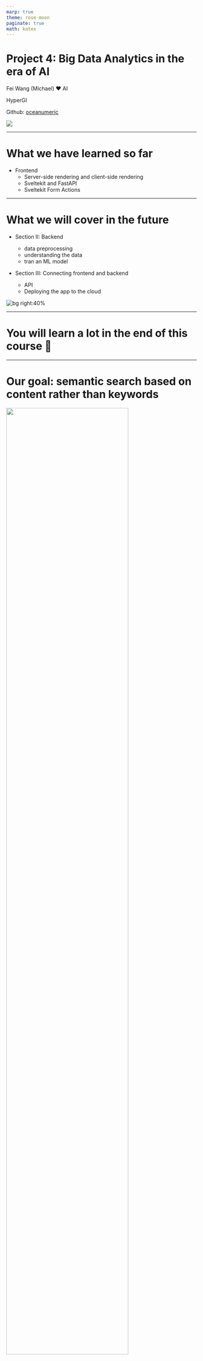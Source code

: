```yaml
---
marp: true
theme: rose-moon
paginate: true
math: katex
---
```



# Project 4: Big Data Analytics in the era of AI

Fei Wang (Michael) :heart: AI

HyperGI

Github: [oceanumeric](https://github.com/oceanumeric)


<img class="landing-img" src="https://media.giphy.com/media/lUZwWoJfL0c0HCIDRP/giphy.gif">

---

# What we have learned so far

- Frontend
    - Server-side rendering and client-side rendering
    - Sveltekit and FastAPI
    - Sveltekit Form Actions


--- 

# What we will cover in the future

- Section II: Backend
    - data preprocessing
    - understanding the data
    - tran an ML model

- Section III: Connecting frontend and backend
    - API
    - Deploying the app to the cloud

![bg right:40%](https://i1.sndcdn.com/artworks-000161343212-nl9o5i-t500x500.jpg)

---

# You will learn a lot in the end of this course :high_brightness:


--- 

# Our goal: semantic search based on content rather than keywords

<img style="width:80%" src="./images/viberary.png">

---

# Our dataset: Goodreads Book Graph Datasets

- <a href="https://mengtingwan.github.io/data/goodreads.html" target="_blank"> Goodreads Book Graph Datasets</a>
- <a href="https://www.goodreads.com/book/show/14318.Chronicles_Volume_One" target="_blank"> Goodreads Example</a>

- Total size: + 10GB (compressed); + 50GB (uncompressed)
- Number of books: 2.36M
- It can be called a big data project


---

# Data Engineering 101: the core

<img style="width:80%" src="./images/com-structure.png">



---

# Data Engineering 101: the core

<img style="width:80%" src="./images/com-structure2.png">


---

# Data Engineering 101: modern data stack

<img style="width:80%" src="https://miro.medium.com/v2/resize:fit:1088/1*utPC3ko2A-nJEmfqoWhxyw.png">


---

# Data Engineering 101: modern data stack

<img style="width:80%" src="https://www.xenonstack.com/hubfs/building-modern-data-stack.png">


---

# Data Engineering 101: too many tools

<img style="width:80%" src="./images/tmtools.png">


---

# How to navigate the modern data stack?

<img style="width:90%" src="./images/dataflow.png">


---

![bg fit](./images/downloaddemo1.png)


---

![bg contain](./images/downloaddemo2.png)


---

# Navigate the modern data stack

- You cannot speed up the data flow if you have to move the data from one tool to another
    - especially when the data is big
    - and it has to travel through the internet
- The top rule is to use less tools
    - with one more tool,
        - you have to learn it
        - you have to move the data to it


---

# Navigate the modern data stack

<img style="width:89%" src="./images/local-cloud.png">


---

# Navigate the modern data stack

<img style="width:80%" src="./images/bigquerydemo.png">


---

![bg fit](./images/offcloud.png)



---

# Roadmap

- Introduction to big data analytics

- Download the data from Google Cloud Storage and `bash` scripting

- Data preprocessing with `duckdb` in R or Python

- Data analysis with `duckdb` in R or Python


---

# Introduction to big data analytics :elephant:


---

# Big data analytics in the era of AI: benchmark

- <a href="https://h2oai.github.io/db-benchmark/" target="_blank"> Benchmark </a>
- Guidances:
    - CSV (<= 50 GB): `data.table` in R
    - CSV (>= 50 GB): `duckdb` in R or Python
    - Json (>= 5 GB): `duckdb` in R or Python
    - Parquet (>= 5 GB): `duckdb` in R or Python
- Therefore, you only need to know:
    - `data.table` in R
    - `pandas` in Python
    - `duckdb` in R or Python (SQL)



---

![bg fit](https://www.boardinfinity.com/blog/content/images/2023/05/OLAP-VS-OLTP.png)


---

![bg fit](./images/andy-pavlo.png)



---

# DuckDB: a new tool with old SQL

- <a href="https://duckdb.org/" target="_blank"> DuckDB </a>
- Big data analytics
- SQL
- library in R and Python
- <a href="https://vickiboykis.com/2022/12/05/the-cloudy-layers-of-modern-day-programming/" target="_blank"> The Cloudy Layers of Modern-Day Programming </a>
- <a href="https://vickiboykis.com/2023/01/17/welcome-to-the-jungle-we-got-fun-and-frames/" target="_blank"> Welcome to the Jungle, We Got Fun and Frames </a>


---
##  DuckDB: a new tool

- <a href="https://speakerdeck.com/higgi13425/big-data-with-arrow-and-duckdb?slide=6" target="_blank"> Big Data with Arrow and DuckDB </a>
- <a href="https://bwlewis.github.io/duckdb_and_r/taxi/taxi.html" target="_blank"> DuckDB and R </a>


<img style="width:80%" src="./images/com-structure2.png">


---

## DuckDB: a new tool

<a href="https://colorado.posit.co/rsc/bigger-data-prez/#12" target="_blank"> Bigger Data </a>

<img style="width:70%" src="./images/data-warehouse.png">


---

# We did not talk about GPU based data analytics :seedling:


--- 

# Install DuckDB in Ptthon or R

```python
pip install duckdb  # python
```


```r
install.packages("duckdb")  # R
```

```bash
# you can also install it in bash
# but i don't know why I could not manage to install it for
# ubuntu 20.04 x86_64
# with command line installed, you can do this
duckdb --version
duckdb
# and then run sql directly
select 42;
```


---

# Make sure you have alread downloaded the data :dart:

- have enough RAM (>= 16GB)
- have enough disk space (>= 50GB)


---

# Benchmark :racehorse:

- compare `pandas` and `duckdb` in Python
- I created a scripe file called `duckdb_profile.py`
- benchmark two dimensions:
    - time
    - memory usage
- Input data: `goodreads_books.json.gz` (1.94 GB, around 8-9 GB uncompressed)


---

# Benchmark :panda_face:

```python
import os
import time
import duckdb
import pandas as pd
from dotenv import load_dotenv
from memory_profiler import profile

if __name__ == "__main__":
    start = time.time() 
    df = pd.read_json("./data/goodreads_books.json.gz", lines=True)
    end = time.time()
    print(end - start)  # computer crashed 💥
    # WARNING: do not use pandas to read a large json file
```

---

# Benchmark :duck:

```python
@profile
def read_json():
    start = time.time()
    duckdb.read_json("./data/goodreads_books.json.gz").show()
    end = time.time()
    print(end - start)  

if __name__ == "__main__":
    read_json()  # 6 seconds for 1.94 GB data
```


---

# Benchmark :duck:

```bash
$ python duckdb_profile.py
6.171117067337036
Filename: /home/michael/Github/semantic-search/goodreads/duckdb_profile.py
Line #    Mem usage    Increment  Occurrences   Line Contents
=============================================================
    14    106.7 MiB    106.7 MiB           1   @profile
    15                                         def read_json():
    16    106.7 MiB      0.0 MiB           1       start = time.time()
    17   1231.2 MiB   1124.5 MiB           1       duckdb.read_json("./data/goodreads_books.json.gz").show()
    18   1231.2 MiB      0.0 MiB           1       end = time.time()
    19   1231.2 MiB      0.0 MiB           1       print(end - start)  # 6 seconds 
```


---

![bg fit](https://media.giphy.com/media/lT3D3j54UstUs/giphy.gif)


---

# Benchmark :duck:

```bash
┌────────────┬───┬──────────────────────┬──────────────────────┐
│    isbn    │ … │        title         │ title_without_series │
│  varchar   │   │       varchar        │       varchar        │
├────────────┼───┼──────────────────────┼──────────────────────┤
│ 0312853122 │ … │ W.C. Fields: A Lif…  │ W.C. Fields: A Lif…  │
│ 0743509986 │ … │ Good Harbor          │ Good Harbor          │
│            │ … │ The Unschooled Wiz…  │ The Unschooled Wiz…  │
│ 0743294297 │ … │ Best Friends Forever │ Best Friends Forever │
│ 0850308712 │ … │ Runic Astrology: S…  │ Runic Astrology: S…  │
│ 1599150603 │ … │ The Aeneid for Boy…  │ The Aeneid for Boy…  │
│ 0425040887 │ … │ The Wanting of Lev…  │ The Wanting of Lev…  │
│ 1934876569 │ … │ All's Fairy in Lov…  │ All's Fairy in Lov…  │
│            │ … │ Playmaker: A Venom…  │ Playmaker: A Venom…  │
│ 0922915113 │ … │ The Devil's Notebook │ The Devil's Notebook │
│     ·      │ · │          ·           │          ·           │
│     ·      │ · │          ·           │          ·           │
│     ·      │ · │          ·           │          ·           │
│ 8498381436 │ … │ Harry Potter y las…  │ Harry Potter y las…  │
│ 9188877663 │ … │ Harry Potter och d…  │ Harry Potter och d…  │
│ 9789671118 │ … │ Memoir Bukan Memoir  │ Memoir Bukan Memoir  │
│            │ … │ Den bittra pajens …  │ Den bittra pajens …  │
│ 0957142013 │ … │ Shadows              │ Shadows              │
│ 0810127393 │ … │ My Journey: How On…  │ My Journey: How On…  │
│            │ … │ Martin Arrowsmith    │ Martin Arrowsmith    │
│ 161372280X │ … │ The Boy Behind the…  │ The Boy Behind the…  │
│ 1611561310 │ … │ The Portal           │ The Portal           │
│            │ … │ Quero crescer!       │ Quero crescer!       │
├────────────┴───┴──────────────────────┴──────────────────────┤
│ ? rows (>9999 rows, 20 shown)           29 columns (3 shown) │
└──────────────────────────────────────────────────────────────┘

6.171117067337036
```

---

# Benchmark :duck:

```python
@profile
def read_cloud_file():
    db = duckdb.connect()
    start = time.time()
    # install httpfs
    db.sql(f"""
           INSTALL httpfs;
           LOAD httpfs;
           SET s3_endpoint = 'storage.googleapis.com';
           SET s3_access_key_id = '{google_storage_key}';
           SET s3_secret_access_key = '{google_storage_secret}';
           """)
    db.sql("""
           select * from read_json_auto('s3://data_collection_bucket/goodreads/goodreads_books.json.gz');
           """).show()
    end = time.time()
    print(end - start)  # 50 seconds
```


---

# A good article about :duck:

<a href="https://arrow.apache.org/blog/2021/12/03/arrow-duckdb/" target="_blank"> Arrow and DuckDB </a>

---

# Dive into the data :swimmer:

- Two datasets:
    - `goodreads_books.json.gz` (1.94 GB, around 8-9 GB uncompressed)
    - `goodreads_reviews_dedup.json.gz` (4.98 GB, around 20-30 GB uncompressed)

- we need to:
    - understand the data
    - link the data
    - create a new dataset



---

# Book dataset

- 2.36M books
- 29 columns, such as author, title, description, etc.


```bash
┌──────────────────────┬────────────────────────────────────────────┬──────┬──────┬─────────┬───────┐
│     column_name      │                column_type                 │ null │ key  │ default │ extra │
├──────────────────────┼────────────────────────────────────────────┼──────┼──────┼─────────┼───────┤
│         isbn         │                  VARCHAR                   │ YES  │ None │   None  │  None │
│  text_reviews_count  │                  VARCHAR                   │ YES  │ None │   None  │  None │
│     country_code     │                  VARCHAR                   │ YES  │ None │   None  │  None │
│    language_code     │                  VARCHAR                   │ YES  │ None │   None  │  None │
│   popular_shelves    │   STRUCT(count BIGINT, "name" VARCHAR)[]   │ YES  │ None │   None  │  None │
│      ........        │                     ...                    │ ...  │ ...  │   ...   │  ...  │
│         asin         │                  VARCHAR                   │ YES  │ None │   None  │  None │
│         url          │                  VARCHAR                   │ YES  │ None │   None  │  None │
│       book_id        │                   BIGINT                   │ YES  │ None │   None  │  None │
│    ratings_count     │                  VARCHAR                   │ YES  │ None │   None  │  None │
│       work_id        │                  VARCHAR                   │ YES  │ None │   None  │  None │
│        title         │                  VARCHAR                   │ YES  │ None │   None  │  None │
└──────────────────────┴────────────────────────────────────────────┴──────┴──────┴─────────┴───────┘
```

--- 

# Columns of interest

- Books dataset: `country_code` (for keyword search), `language_code` (for keyword search), `average_rating` (for display), `authors` (for display), ratings_count` (for display), `url` (for frontend)
    - `book_id`
    - `title`  (for embedding and search) 
    - `description` (for embedding and search),

- Reviews dataset
    - `book_id`
    - `user_id`
    - `review_text` (for embedding and search)


--- 

# Reviews dataset

- 15.7m reviews
- 11 columns, such as book_id, user_id, review_text, etc.

```bash
┌──────────────┬─────────────┬──────┬──────┬─────────┬───────┐
│ column_name  │ column_type │ null │ key  │ default │ extra │
├──────────────┼─────────────┼──────┼──────┼─────────┼───────┤
│   user_id    │     UUID    │ YES  │ None │   None  │  None │
│   book_id    │    BIGINT   │ YES  │ None │   None  │  None │
│  review_id   │     UUID    │ YES  │ None │   None  │  None │
│    rating    │    BIGINT   │ YES  │ None │   None  │  None │
│ review_text  │   VARCHAR   │ YES  │ None │   None  │  None │
│  date_added  │   VARCHAR   │ YES  │ None │   None  │  None │
│ date_updated │   VARCHAR   │ YES  │ None │   None  │  None │
│   read_at    │   VARCHAR   │ YES  │ None │   None  │  None │
│  started_at  │   VARCHAR   │ YES  │ None │   None  │  None │
│   n_votes    │    BIGINT   │ YES  │ None │   None  │  None │
│  n_comments  │    BIGINT   │ YES  │ None │   None  │  None │
└──────────────┴─────────────┴──────┴──────┴─────────┴───────┘
```


---

# Summary Statistics :bar_chart:

- Some handy tools:
    - Jupyter Notebook
    - <a href="https://github.com/ploomber/jupysql" target="_blank"> JupyterSQL </a>
        - `%sql` for one line SQL
        - `%%sql` for multiple lines SQL
        - do not put `#` in the SQL query
- Best Practices:
    - Use scripy for production
    - Use Jupyter Notebook for exploration


---

```python
%load_ext sql
conn = duckdb.connect()
%sql conn --alias duckdb

# to receive feedback from SQL queries
%config SqlMagic.feedback = False
%config SqlMagic.displaylimit = None  # None means unlimited
%config SqlMagic.style = "SINGLE_BORDER" 

# some people like to use this
# %config SqlMagic.autopandas = True
# but this will make the notebook slow
```

```python
%%sql column_info <<
describe
select * from read_json_auto('./data/goodreads_books.json.gz')
```

```python
print(column_info)
```

---

```python
# this will not work as %%sql has to be the first line
%%sql column_info <<
describe
select * from read_json_auto('./data/goodreads_books.json.gz')
```

```python
%%sql column_info <<
describe
select * from read_json_auto('./data/goodreads_books.json.gz')
print(column_info)  # this will not work as it is not sql query
```


---

# Summary Statistics :bar_chart:

- Distribution of `country_code`

```bash
┌──────────────┬─────────┐
│ country_code │  count  │
├──────────────┼─────────┤
│      US      │ 2360165 │
│              │   490   │
└──────────────┴─────────┘
```



---

- Distribution of `language_code`

```bash
┌───────────────┬─────────┐
│ language_code │  count  │
├───────────────┼─────────┤
│               │ 1060153 │
│      eng      │  708457 │
│     en-US     │  91452  │
│     en-GB     │  58358  │
│      spa      │  54524  │
│      ita      │  50902  │
│      ara      │  42978  │
│      fre      │  32046  │
│      ger      │  30941  │
│      ind      │  27291  │
│      por      │  23452  │
|      ···      │   ···   │
│      nah      │    1    │
│      btk      │    1    │
└───────────────┴─────────┘
```

---

> As we can see, we have a lot of missing values in `language_code`. This does not mean that the book is not in English. What's the share of English books for the books with missing `language_code`?

- We need to sample the data
- Use probability to estimate the share of English books for the books with missing `language_code`


---

# SQL: sampling in DuckDB

```sql
-- this one sample 10 rows first
SELECT book_id, language_code, title, description
FROM books
WHERE language_code = ''
USING SAMPLE 10
```
<br>

```sql
-- this one filter out the rows with missing language_code first
-- and then sample 10 rows
SELECT *
FROM (SELECT book_id, language_code, title, description
FROM books
WHERE language_code = '')
USING SAMPLE 10
```


---

# Math: :game_die: 

- <a href="https://oceanumeric.github.io/math/2023/02/probabilistic-thinking" target="_blank"> Probabilistic Thinking </a>
- assume the share of English books for the books with missing `language_code` is $p$
- if we sample 10 from the subset ($N=1060153$), what's the probability of getting 1
non-English book?
- typical hypergeometric distribution
    - N is the total number of balls
    - w is the number of white balls
    - b is the number of black balls
    - n is the number of draws
    - k is the number of successes

---

# Math: :game_die: 

$$
\mathbb{P}(x = k) = \frac{\binom{w}{k} \binom{b}{n-k}}{\binom{N}{n}}
$$

<br>

- $N=1060153$ books that have missing `language_code`
- $w=1060153 \times p$ English books that have missing `language_code`
- $b=1060153 \times (1-p)$ non-English books that have missing `language_code`
- $n=10$ sample size
- $k=1$ number of successes


---

# Math: :game_die: 

- $N=1060153$ books that have missing `language_code`
- $w=1060153 \times p$ English books that have missing `language_code`
- $b=1060153 \times (1-p)$ non-English books that have missing `language_code`
- $n=10$ sample size
- $k=9$ number of successes (meaning we should get 9 English books out of 10 every time we sample 10 books)

$$
\mathbb{P}(x = 9) = \frac{\binom{w}{9} \binom{b}{1}}{\binom{N}{10}} \quad \text{what are values of w, b?}
$$


---

# Math: :game_die: 

$$
\mathbb{P}(x = 9) = \frac{\binom{w}{9} \binom{b}{1}}{\binom{N}{10}} \quad \text{what are values of w, b?}
$$

- if $p = 0.8$, then  $\mathbb{P}(x = 9) = 0.2684$ 

> if 80% of the books with missing `language_code` are in English, then we have 26.84% chance of getting 9 English books out of 10 every time we sample 10 books


---

# Math: :game_die:

```python
# sample 10 books with language_code = ''
num_eng_books = [
    9, 9, 10, 10, 9, 10, 9, 9, 10, 10
]

def hypergeometric_probability(N = 1060153, n = 10, k = 9, p=0.8):
    """
    p is the share of English books in the population
    """
    english_books = N * p
    english_books = int(english_books)
    non_english_books = N - english_books

    prob = math.comb(english_books, k) * math.comb(non_english_books, n - k) / math.comb(N, n)

    return prob
```


---

<img style="width:87%" src="./images/prob-simulation.png">


---

# We will only use English books

```sql
CREATE TABLE books2 AS
SELECT * FROM books
WHERE language_code = 'eng' OR language_code = 'en-US' OR language_code = 'en-GB'
```

---

# Unnesting

- notice `authors` in `books` dataset is a list of dictionaries
    - `[{'author_id': 99727, 'role': ''}]`
    - `[{'author_id': 1654, 'role': ''}, {'author_id': 8134289, 'role': ''}]`
- we need to use `UNNEST` to expand the list of dictionaries
- reference: <a href="https://duckdb.org/docs/sql/query_syntax/unnest.html" target="_blank"> UNNEST </a>


```sql
SELECT unnest([{'author_id': 1654, 'role': ''}, {'author_id': 8134289, 'role': ''}], recursive := true)
```


---

# Expand Table

```sql
SELECT book_id, title, authors, unnest(authors) AS author_info
FROM books2
USING SAMPLE 10
```

> The above query will expand the table based on the number of authors for each book
